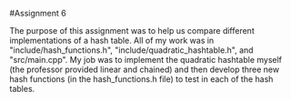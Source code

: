 #Assignment 6

The purpose of this assignment was to help us compare different implementations of a hash table. All of my work was in "include/hash_functions.h", "include/quadratic_hashtable.h", and "src/main.cpp". My job was to implement the quadratic hashtable myself (the professor provided linear and chained) and then develop three new hash functions (in the hash_functions.h file) to test in each of the hash tables.
